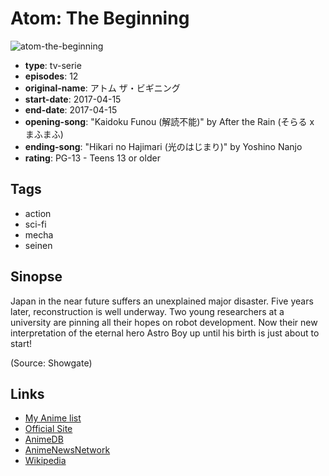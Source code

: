 # Atom: The Beginning

![atom-the-beginning](https://cdn.myanimelist.net/images/anime/6/86607.jpg)

-   **type**: tv-serie
-   **episodes**: 12
-   **original-name**: アトム ザ・ビギニング
-   **start-date**: 2017-04-15
-   **end-date**: 2017-04-15
-   **opening-song**: "Kaidoku Funou (解読不能)" by After the Rain (そらる x まふまふ)
-   **ending-song**: "Hikari no Hajimari (光のはじまり)" by Yoshino Nanjo
-   **rating**: PG-13 - Teens 13 or older

## Tags

-   action
-   sci-fi
-   mecha
-   seinen

## Sinopse

Japan in the near future suffers an unexplained major disaster. Five years later, reconstruction is well underway. Two young researchers at a university are pinning all their hopes on robot development. Now their new interpretation of the eternal hero Astro Boy up until his birth is just about to start!

(Source: Showgate)

## Links

-   [My Anime list](https://myanimelist.net/anime/33371/Atom__The_Beginning)
-   [Official Site](http://www.atom-tb.com/)
-   [AnimeDB](http://anidb.info/perl-bin/animedb.pl?show=anime&aid=12148)
-   [AnimeNewsNetwork](http://www.animenewsnetwork.com/encyclopedia/anime.php?id=18989)
-   [Wikipedia](https://en.wikipedia.org/wiki/Atom:_The_Beginning)
